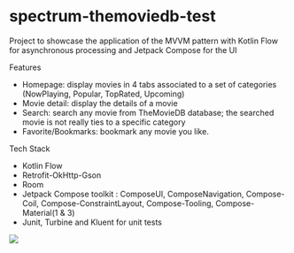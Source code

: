 # spectrum-themoviedb-test
Project to showcase the application of the MVVM pattern with Kotlin Flow for asynchronous processing and Jetpack Compose for the UI

Features

- Homepage: display movies in 4 tabs associated to a set of categories (NowPlaying, Popular, TopRated, Upcoming)
- Movie detail: display the details of a movie
- Search: search any movie from TheMovieDB database; the searched movie is not really ties to a specific category
- Favorite/Bookmarks: bookmark any movie you like.


Tech Stack
- Kotlin Flow
- Retrofit-OkHttp-Gson
- Room
- Jetpack Compose toolkit : ComposeUI, ComposeNavigation, Compose-Coil, Compose-ConstraintLayout, Compose-Tooling, Compose-Material(1 & 3)
- Junit, Turbine and Kluent for unit tests

![](/Users/claudehangui/Downloads/themoviedb-navigation-graph.png)


